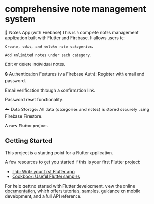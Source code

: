 # comprehensive note management system



📱 Notes App (with Firebase)
This is a complete notes management application built with Flutter and Firebase. It allows users to:

    Create, edit, and delete note categories.

    Add unlimited notes under each category.

Edit or delete individual notes.

🔒 Authentication Features (via Firebase Auth):
Register with email and password.

Email verification through a confirmation link.

Password reset functionality.

☁️ Data Storage:
All data (categories and notes) is stored securely using Firebase Firestore.





A new Flutter project.

## Getting Started

This project is a starting point for a Flutter application.

A few resources to get you started if this is your first Flutter project:

- [Lab: Write your first Flutter app](https://docs.flutter.dev/get-started/codelab)
- [Cookbook: Useful Flutter samples](https://docs.flutter.dev/cookbook)

For help getting started with Flutter development, view the
[online documentation](https://docs.flutter.dev/), which offers tutorials,
samples, guidance on mobile development, and a full API reference.
